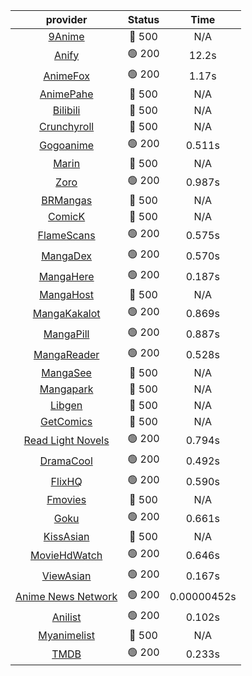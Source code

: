 | **provider** | **Status** | **Time** |
|:--------:|:------:|:----:|
| [9Anime](https://9anime.pl) | 🔴 500 | N/A |
|  [Anify](https://api.anify.tv)  | 🟢 200 | 12.2s |
|  [AnimeFox](https://animefox.tv)  | 🟢 200 | 1.17s |
| [AnimePahe](https://animepahe.com) | 🔴 500 | N/A |
| [Bilibili](https://bilibili.tv) | 🔴 500 | N/A |
| [Crunchyroll](https://cronchy.consumet.stream) | 🔴 500 | N/A |
|  [Gogoanime](https://gogoanime3.net)  | 🟢 200 | 0.511s |
| [Marin](https://marin.moe) | 🔴 500 | N/A |
|  [Zoro](https://aniwatch.to)  | 🟢 200 | 0.987s |
| [BRMangas](https://www.brmangas.net) | 🔴 500 | N/A |
| [ComicK](https://comick.app) | 🔴 500 | N/A |
|  [FlameScans](https://flamescans.org/)  | 🟢 200 | 0.575s |
|  [MangaDex](https://mangadex.org)  | 🟢 200 | 0.570s |
|  [MangaHere](http://www.mangahere.cc)  | 🟢 200 | 0.187s |
| [MangaHost](https://mangahosted.com) | 🔴 500 | N/A |
|  [MangaKakalot](https://mangakakalot.com)  | 🟢 200 | 0.869s |
|  [MangaPill](https://mangapill.com)  | 🟢 200 | 0.887s |
|  [MangaReader](https://mangareader.to)  | 🟢 200 | 0.528s |
| [MangaSee](https://mangasee123.com) | 🔴 500 | N/A |
| [Mangapark](https://v2.mangapark.net) | 🔴 500 | N/A |
| [Libgen](http://libgen) | 🔴 500 | N/A |
| [GetComics](https://getcomics.info/) | 🔴 500 | N/A |
|  [Read Light Novels](https://readlightnovels.net)  | 🟢 200 | 0.794s |
|  [DramaCool](https://dramacool.hr)  | 🟢 200 | 0.492s |
|  [FlixHQ](https://flixhq.to)  | 🟢 200 | 0.590s |
| [Fmovies](https://fmovies.to) | 🔴 500 | N/A |
|  [Goku](https://goku.sx)  | 🟢 200 | 0.661s |
| [KissAsian](https://kissasian.mx) | 🔴 500 | N/A |
|  [MovieHdWatch](https://movieshd.watch)  | 🟢 200 | 0.646s |
|  [ViewAsian](https://viewasian.co)  | 🟢 200 | 0.167s |
|  [Anime News Network](https://www.animenewsnetwork.com)  | 🟢 200 | 0.00000452s |
|  [Anilist](https://anilist.co)  | 🟢 200 | 0.102s |
| [Myanimelist](https://myanimelist.net/) | 🔴 500 | N/A |
|  [TMDB](https://www.themoviedb.org)  | 🟢 200 | 0.233s |
